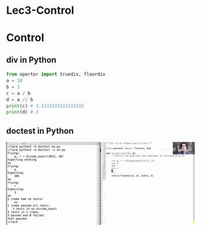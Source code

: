 # Lec3-Control

# Control

## div in Python
```python
from opertor import truediv, floordiv
a = 10
b = 3
c = a / b
d = a // b
print(c) # 3.3333333333333335
print(d) # 3
```

## doctest in Python

![alt text](image.png)

